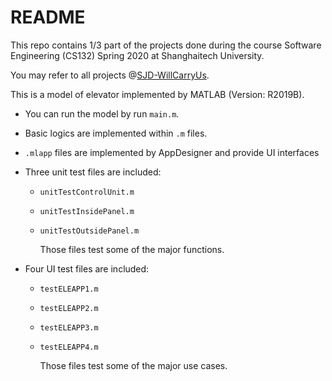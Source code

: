 # README

This repo contains 1/3 part of the projects done during the course Software Engineering (CS132) Spring 2020 at Shanghaitech University.

You may refer to all projects @[SJD-WillCarryUs](https://github.com/SJD-WillCarryUs).

This is a model of elevator implemented by MATLAB (Version: R2019B).

- You can run the model by run `main.m`.

- Basic logics are implemented within `.m` files.

- `.mlapp` files are implemented by AppDesigner and provide UI interfaces

- Three unit test files are included: 

  - `unitTestControlUnit.m`

  - `unitTestInsidePanel.m`

  - `unitTestOutsidePanel.m`

    Those files test some of the major functions.

- Four UI test files are included: 

  - `testELEAPP1.m`

  - `testELEAPP2.m`

  - `testELEAPP3.m`

  - `testELEAPP4.m`

    Those files test some of the major use cases.

